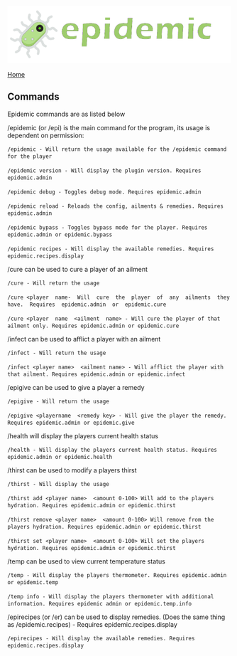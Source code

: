 ![Epidemic](/images/header.png)

[Home](https://torpkev.github.io/epidemic_docs)

## Commands

Epidemic commands are as listed below

/epidemic (or /epi) is the main command for the program, its usage is dependent on permission:

    /epidemic - Will return the usage available for the /epidemic command for the player
    
    /epidemic version - Will display the plugin version. Requires epidemic.admin
    
    /epidemic debug - Toggles debug mode. Requires epidemic.admin
    
    /epidemic reload - Reloads the config, ailments & remedies. Requires epidemic.admin
    
    /epidemic bypass - Toggles bypass mode for the player. Requires epidemic.admin or epidemic.bypass
    
    /epidemic recipes - Will display the available remedies. Requires epidemic.recipes.display

/cure can be used to cure a player of an ailment


    /cure - Will return the usage

    /cure <player  name-  Will  cure  the  player  of  any  ailments  they  have.  Requires  epidemic.admin  or  epidemic.cure
    
    /cure <player  name  <ailment  name> - Will cure the player of that ailment only. Requires epidemic.admin or epidemic.cure

 /infect can be used to afflict a player with an ailment

    /infect - Will return the usage
    
    /infect <player name>  <ailment name> - Will afflict the player with that ailment. Requires epidemic.admin or epidemic.infect

/epigive can be used to give a player a remedy

    /epigive - Will return the usage
    
    /epigive <playername  <remedy key> - Will give the player the remedy. Requires epidemic.admin or epidemic.give

/health will display the players current health status

    /health - Will display the players current health status. Requires epidemic.admin or epidemic.health

/thirst can be used to modify a players thirst

    /thirst - Will display the usage
    
    /thirst add <player name>  <amount 0-100> Will add to the players hydration. Requires epidemic.admin or epidemic.thirst
    
    /thirst remove <player name>  <amount 0-100> Will remove from the players hydration. Requires epidemic.admin or epidemic.thirst
    
    /thirst set <player name>  <amount 0-100> Will set the players hydration. Requires epidemic.admin or epidemic.thirst

  

/temp can be used to view current temperature status

    /temp - Will display the players thermometer. Requires epidemic.admin or epidemic.temp
    
    /temp info - Will display the players thermometer with additional information. Requires epidemic admin or epidemic.temp.info

/epirecipes (or /er) can be used to display remedies. (Does the same thing as /epidemic.recipes) - Requires epidemic.recipes.display

    /epirecipes - Will display the available remedies. Requires epidemic.recipes.display
    
